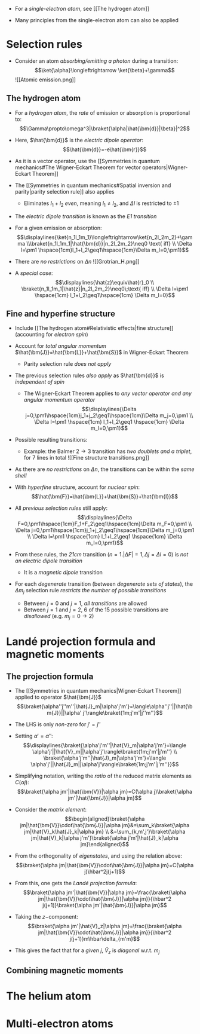 - For a _single-electron atom_, see [[The hydrogen atom]]

- Many principles from the single-electron atom can also be applied

# Selection rules
- Consider an atom _absorbing/emitting a photon_ during a transition:
$$\ket{\alpha}\longleftrightarrow \ket{\beta}+\gamma$$
![[Atomic emission.png]]

## The hydrogen atom
- For a _hydrogen atom_, the _rate_ of emission or absorption is proportional to:
$$\Gamma\propto\omega^3|\braket{\alpha|\hat{\bm{d}}|\beta}|^2$$
- Here, $\hat{\bm{d}}$ is the _electric dipole operator_:
$$\hat{\bm{d}}=-e\hat{\bm{r}}$$
- As it is a vector operator, use the [[Symmetries in quantum mechanics#The Wigner-Eckart Theorem for vector operators|Wigner-Eckart Theorem]]
- The [[Symmetries in quantum mechanics#Spatial inversion and parity|parity selection rule]] also applies
	- Eliminates $l_1+l_2$ _even_, meaning $l_1\neq l_2$, and $\Delta l$ is restricted to $\pm1$

- The _electric dipole transition_ is known as the _E1 transition_

- For a given emission or absorption:
$$\displaylines{\ket{n_1l_1m_1}\longleftrightarrow\ket{n_2l_2m_2}+\gamma \\\braket{n_1l_1m_1|\hat{\bm{d}}|n_2l_2m_2}\neq0 \text{ iff} \\ \Delta l=\pm1 \hspace{1cm}l_1+l_2\geq1\hspace{1cm}\Delta m_l=0,\pm1}$$
- There are _no restrictions_ on $\Delta n$
![[Grotrian_H.png]]

- A _special case_:
$$\displaylines{\hat{z}\equiv\hat{r}_0 \\ \braket{n_1l_1m_1|\hat{z}|n_2l_2m_2}\neq0\;\text{ iff} \\ \Delta l=\pm1 \hspace{1cm} l_1+l_2\geq1\hspace{1cm} \Delta m_l=0}$$
## Fine and hyperfine structure
- Include [[The hydrogen atom#Relativistic effects|fine structure]] (accounting for _electron spin_)
- Account for _total angular momentum_ $\hat{\bm{J}}=\hat{\bm{L}}+\hat{\bm{S}}$ in Wigner-Eckart Theorem
	- Parity selection rule _does not apply_
- The previous selection rules _also apply_ as $\hat{\bm{d}}$ is _independent of spin_
	- The Wigner-Eckart Theorem applies to _any vector operator and any angular momentum operator_
$$\displaylines{\Delta j=0,\pm1\hspace{1cm}j_1+j_2\geq1\hspace{1cm}\Delta m_j=0,\pm1 \\ \Delta l=\pm1 \hspace{1cm} l_1+l_2\geq1 \hspace{1cm} \Delta m_l=0,\pm1}$$

- Possible resulting transitions:
	- Example: the Balmer $2\to3$ transition has _two doublets and a triplet_, for 7 lines in total
![[Fine structure transitions.png]]
- As there are _no restrictions_ on $\Delta n$, the transitions can be within the _same shell_

- With _hyperfine_ structure, account for _nuclear spin_:
$$\hat{\bm{F}}=\hat{\bm{L}}+\hat{\bm{S}}+\hat{\bm{I}}$$
- All _previous selection rules_ still apply:
$$\displaylines{\Delta F=0,\pm1\hspace{1cm}F_1+F_2\geq1\hspace{1cm}\Delta m_F=0,\pm1 \\ \Delta j=0,\pm1\hspace{1cm}j_1+j_2\geq1\hspace{1cm}\Delta m_j=0,\pm1 \\ \Delta l=\pm1 \hspace{1cm} l_1+l_2\geq1 \hspace{1cm} \Delta m_l=0,\pm1}$$
- From these rules, the _21cm_ transition $(n=1. |\Delta F|=1, \Delta j=\Delta l=0)$ is _not an electric dipole transition_
	- It is a _magnetic dipole_ transition

- For each _degenerate_ transition (between _degenerate sets of states_), the $\Delta m_j$ selection rule _restricts the number of possible transitions_
	- Between $j=0$ and $j=1$, _all transitions_ are allowed
	- Between $j=1$ and $j=2$, 6 of the 15 possible transitions are _disallowed_ (e.g. $m_j=0\to2$)

# Landé projection formula and magnetic moments

## The projection formula
- The [[Symmetries in quantum mechanics|Wigner-Eckart Theorem]] applied to operator $\hat{\bm{J}}$
$$\braket{\alpha''j''m''|\hat{J}_m|\alpha'j'm'}=\langle\alpha''j''||\hat{\bm{J}}||\alpha' j'\rangle\braket{1m;j'm'|j''m''}$$
- The LHS is only _non-zero_ for $j'=j''$
- Setting $\alpha'=\alpha''$:
$$\displaylines{\braket{\alpha'j'm''|\hat{V}_m|\alpha'j'm'}=\langle \alpha'j'||\hat{V}_m||\alpha'j'\rangle\braket{1m;j'm'|j'm''} \\ \braket{\alpha'j'm''|\hat{J}_m|\alpha'j'm'}=\langle \alpha'j'||\hat{J}_m||\alpha'j'\rangle\braket{1m;j'm'|j'm''}}$$
- Simplifying notation, writing the _ratio_ of the reduced matrix elements as $C(\alpha j)$:
$$\braket{\alpha jm'|\hat{\bm{V}}|\alpha jm}=C(\alpha j)\braket{\alpha jm'|\hat{\bm{J}}|\alpha jm}$$
- Consider the _matrix element_:
$$\begin{aligned}\braket{\alpha jm|\hat{\bm{V}}\cdot\hat{\bm{J}}|\alpha jm}&=\sum_k\braket{\alpha jm|\hat{V}_k\hat{J}_k|\alpha jm} \\ &=\sum_{k,m',j'}\braket{\alpha jm|\hat{V}_k|\alpha j'm'}\braket{\alpha j'm'|\hat{J}_k|\alpha jm}\end{aligned}$$
- From the orthogonality of _eigenstates_, and using the relation above:
$$\braket{\alpha jm|\hat{\bm{V}}\cdot\hat{\bm{J}}|\alpha jm}=C(\alpha j)\hbar^2j(j+1)$$

- From this, one gets the _Landé projection formula_:
$$\braket{\alpha jm'|\hat{\bm{V}}|\alpha jm}=\frac{\braket{\alpha jm|\hat{\bm{V}}\cdot\hat{\bm{J}}|\alpha jm}}{\hbar^2 j(j+1)}\braket{\alpha jm'|\hat{\bm{J}}|\alpha jm}$$

- Taking the $z-$component:
$$\braket{\alpha jm'|\hat{V}_z|\alpha jm}=\frac{\braket{\alpha jm|\hat{\bm{V}}\cdot\hat{\bm{J}}|\alpha jm}}{\hbar^2 j(j+1)}m\hbar\delta_{m'm}$$
- This gives the fact that for a _given_ $j$, $\hat{V}_z$ is _diagonal_ w.r.t. $m_j$

## Combining magnetic moments

# The helium atom

# Multi-electron atoms
